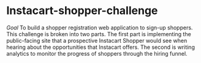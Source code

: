 # Instacart-shopper-challenge

*Goal*
To build a shopper registration web application to sign-up shoppers. This challenge is broken into two parts. The first part is implementing the public-facing site that a prospective Instacart Shopper would see when hearing about the opportunities that Instacart offers. The second is writing analytics to monitor the progress of shoppers through the hiring funnel.